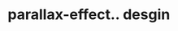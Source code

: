 # parallax-effect.. desgin                                                                                                                                                                                                                                                                                                                                                                                                                                                                                                                      
